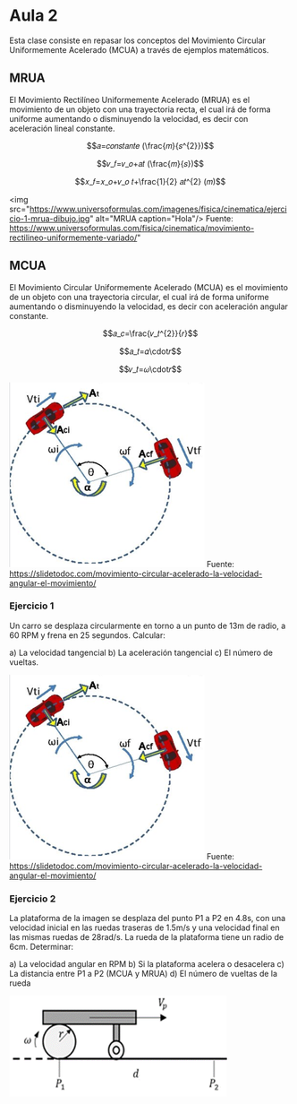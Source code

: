 <h1>Aula 2</h1>

Esta clase consiste en repasar los conceptos del Movimiento Circular Uniformemente Acelerado (MCUA) a través de ejemplos matemáticos.

<h2>MRUA</h2>

El Movimiento Rectilíneo Uniformemente Acelerado (MRUA) es el movimiento de un objeto con una trayectoria recta, el cual irá de forma uniforme aumentando o disminuyendo la velocidad, es decir con aceleración lineal constante.

$$𝑎=𝑐𝑜𝑛𝑠𝑡𝑎𝑛𝑡𝑒 (\frac{𝑚}{𝑠^{2}})$$

$$𝑣_𝑓=𝑣_𝑜+𝑎𝑡 (\frac{𝑚}{𝑠})$$

$$𝑥_𝑓=𝑥_𝑜+𝑣_𝑜 𝑡+\frac{1}{2} 𝑎𝑡^{2} (𝑚)$$

<img src="https://www.universoformulas.com/imagenes/fisica/cinematica/ejercicio-1-mrua-dibujo.jpg" alt="MRUA caption="Hola"/>
Fuente: https://www.universoformulas.com/fisica/cinematica/movimiento-rectilineo-uniformemente-variado/"

<h2>MCUA</h2>

El Movimiento Circular Uniformemente Acelerado (MCUA) es el movimiento de un objeto con una trayectoria circular, el cual irá de forma uniforme aumentando o disminuyendo la velocidad, es decir con aceleración angular constante.

$$𝑎_𝑐=\frac{𝑣_𝑡^{2}}{𝑟}$$

$$𝑎_𝑡=𝛼\cdot𝑟$$

$$𝑣_𝑡=𝜔\cdot𝑟$$

$$$$

![MCUA](image.png)
Fuente: https://slidetodoc.com/movimiento-circular-acelerado-la-velocidad-angular-el-movimiento/

<h3>Ejercicio 1</h3>

Un carro se desplaza circularmente en torno a un punto de 13m de radio, a 60 RPM y frena en 25 segundos. Calcular:

a) La velocidad tangencial
b) La aceleración tangencial 
c) El número de vueltas.

![MCUA](image.png)
Fuente: https://slidetodoc.com/movimiento-circular-acelerado-la-velocidad-angular-el-movimiento/

<h3>Ejercicio 2</h3>

La plataforma de la imagen se desplaza del punto P1 a P2 en 4.8s, con una velocidad inicial en las ruedas traseras de 1.5m/s y una velocidad final en las mismas ruedas de 28rad/s. La rueda de la plataforma tiene un radio de 6cm. Determinar:

a) La velocidad angular en RPM
b) Si la plataforma acelera o desacelera
c) La distancia entre P1 a P2 (MCUA y MRUA)
d) El número de vueltas de la rueda

![P1_P2](image-1.png)